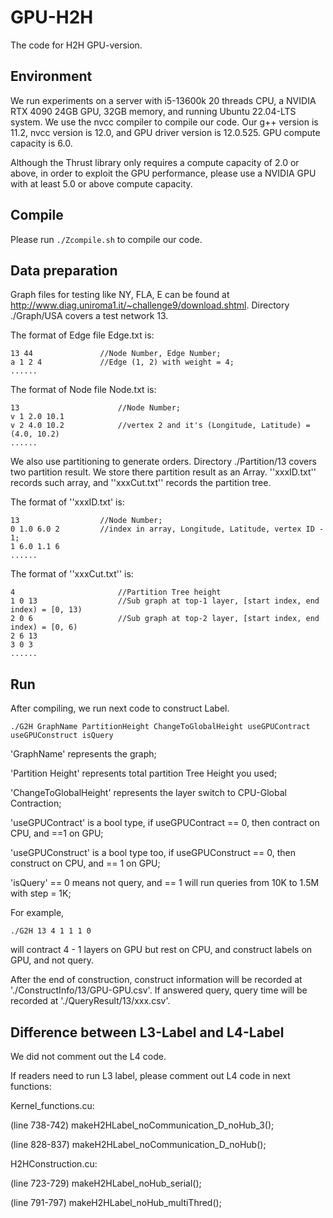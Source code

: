 # GPU-H2H
The code for H2H GPU-version.

## Environment

We run experiments on a server with i5-13600k 20 threads CPU, a NVIDIA RTX 4090 24GB GPU, 32GB memory, and running Ubuntu 22.04-LTS system. 
We use the nvcc compiler to compile our code. Our g++ version is 11.2, nvcc version is 12.0, and GPU driver version is 12.0.525. GPU compute capacity is 6.0.

Although the Thrust library only requires a compute capacity of 2.0 or above, in order to exploit the GPU performance, please use a NVIDIA GPU with at least 5.0 or above compute capacity.


## Compile

Please run 
```./Zcompile.sh```
to compile our code.


## Data preparation

Graph files for testing like NY, FLA, E can be found at http://www.diag.uniroma1.it/~challenge9/download.shtml.
Directory ./Graph/USA covers a test network 13. 

The format of Edge file Edge.txt is:
```
13 44               //Node Number, Edge Number;
a 1 2 4             //Edge (1, 2) with weight = 4;
......
```

The format of Node file Node.txt is:
```
13                      //Node Number;
v 1 2.0 10.1
v 2 4.0 10.2            //vertex 2 and it's (Longitude, Latitude) = (4.0, 10.2)
......
```

We also use partitioning to generate orders. Directory ./Partition/13 covers two partition result. 
We store there partition result as an Array. ''xxxID.txt'' records such array, and ''xxxCut.txt'' records the partition tree.

The format of ''xxxID.txt' is:
```
13                  //Node Number;
0 1.0 6.0 2         //index in array, Longitude, Latitude, vertex ID - 1;
1 6.0 1.1 6
......
```

The format of ''xxxCut.txt'' is:
```
4                       //Partition Tree height
1 0 13                  //Sub graph at top-1 layer, [start index, end index) = [0, 13)
2 0 6                   //Sub graph at top-2 layer, [start index, end index) = [0, 6)
2 6 13
3 0 3
......
```

## Run
After compiling, we run next code to construct Label.
```
./G2H GraphName PartitionHeight ChangeToGlobalHeight useGPUContract useGPUConstruct isQuery
```

'GraphName' represents the graph;

'Partition Height' represents total partition Tree Height you used;

'ChangeToGlobalHeight' represents the layer switch to CPU-Global Contraction;

'useGPUContract' is a bool type, if useGPUContract == 0, then contract on CPU, and ==1 on GPU;

'useGPUConstruct' is a bool type too, if useGPUConstruct == 0, then construct on CPU, and == 1 on GPU;

'isQuery' == 0 means not query, and == 1 will run queries from 10K to 1.5M with step = 1K;

For example, 
```
./G2H 13 4 1 1 1 0
```
will contract 4 - 1 layers on GPU but rest on CPU,  and construct labels on GPU, and not query. 

After the end of construction, construct information will be recorded at './ConstructInfo/13/GPU-GPU.csv'.
If answered query, query time will be recorded at './QueryResult/13/xxx.csv'.


## Difference between L3-Label and L4-Label

We did not comment out the L4 code.

If readers need to run L3 label, please comment out L4 code in next functions:

Kernel_functions.cu: 

(line 738-742) makeH2HLabel_noCommunication_D_noHub_3();

(line 828-837) makeH2HLabel_noCommunication_D_noHub();
                     
H2HConstruction.cu: 

(line 723-729) makeH2HLabel_noHub_serial();

(line 791-797) makeH2HLabel_noHub_multiThred();
                     
